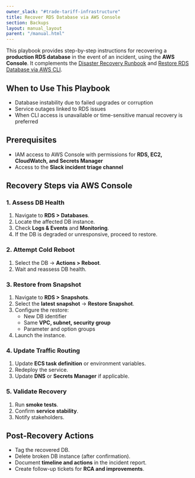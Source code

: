 ```yaml
---
owner_slack: "#trade-tariff-infrastructure"
title: Recover RDS Database via AWS Console
section: Backups
layout: manual_layout
parent: "/manual.html"
---
```


This playbook provides step-by-step instructions for recovering a **production RDS database** in the event of an incident, using the **AWS Console**.
It complements the [Disaster Recovery Runbook](how-to-disaster-recovery.html) and [Restore RDS Database via AWS CLI](how-to-backup-and-restore-in-aws-rds.html).

## When to Use This Playbook

- Database instability due to failed upgrades or corruption
- Service outages linked to RDS issues
- When CLI access is unavailable or time-sensitive manual recovery is preferred

## Prerequisites

- IAM access to AWS Console with permissions for **RDS, EC2, CloudWatch, and Secrets Manager**
- Access to the **Slack incident triage channel**

## Recovery Steps via AWS Console

### 1. Assess DB Health

1. Navigate to **RDS > Databases**.
2. Locate the affected DB instance.
3. Check **Logs & Events** and **Monitoring**.
4. If the DB is degraded or unresponsive, proceed to restore.

### 2. Attempt Cold Reboot

1. Select the DB → **Actions > Reboot**.
2. Wait and reassess DB health.

### 3. Restore from Snapshot

1. Navigate to **RDS > Snapshots**.
2. Select the **latest snapshot** → **Restore Snapshot**.
3. Configure the restore:
   - New DB identifier
   - Same **VPC, subnet, security group**
   - Parameter and option groups
4. Launch the instance.

### 4. Update Traffic Routing

1. Update **ECS task definition** or environment variables.
2. Redeploy the service.
3. Update **DNS** or **Secrets Manager** if applicable.

### 5. Validate Recovery

1. Run **smoke tests**.
2. Confirm **service stability**.
3. Notify stakeholders.

## Post-Recovery Actions

- Tag the recovered DB.
- Delete broken DB instance (after confirmation).
- Document **timeline and actions** in the incident report.
- Create follow-up tickets for **RCA and improvements**.

